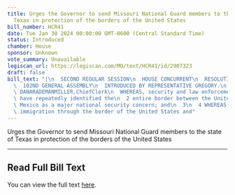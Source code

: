 ```yaml
---
title: Urges the Governor to send Missouri National Guard members to the state of
  Texas in protection of the borders of the United States
bill_number: HCR41
date: Tue Jan 30 2024 00:00:00 GMT-0600 (Central Standard Time)
status: Introduced
chamber: House
sponsor: Unknown
vote_summary: Unavailable
legiscan_url: https://legiscan.com/MO/text/HCR41/id/2907323
draft: false
bill_text: "|\n  SECOND REGULAR SESSION\n  HOUSE CONCURRENT\n  RESOLUTION NO. 41\n\
  \  102ND GENERAL ASSEMBLY\n  INTRODUCED BY REPRESENTATIVE GREGORY.\n  5384H.01I\
  \ DANARADEMANMILLER,ChiefClerk\n  WHEREAS, security and law enforcement agencies\
  \ have repeatedly identified the\n  2 entire border between the United States and\
  \ Mexico as a major national security concern; and\n  3\n  4 WHEREAS, unauthorized\
  \ immigration through the border of the United States and"
---
```

Urges the Governor to send Missouri National Guard members to the state of Texas in protection of the borders of the United States

---

## Read Full Bill Text

You can view the full text [here](https://legiscan.com/MO/text/HCR41/id/2907323).
